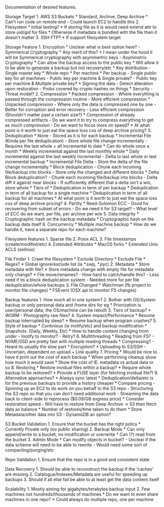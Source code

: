 Documentation of desired features.

Storage Target
	1. AWS S3 Buckets
		* Standard, Archive, Deep Archive
		* Can't run code on remote end
			- Could launch EC2 to handle this
	2. Filesystem
		* Initial testing?
		* If storing file as it is would need extend attr to store uid/gid for files
		* Otherwise if metadata is bundled with the file then it doesn't matter
	3. SSH FTP?
		* If support filesystem target

Storage Feature
	1. Encryption
		* Unclear what is best option here?
			- Symmerical Cryptography
				* Any merit of this?
				* I mean under the hood it will be Symmerical cryptography with asymmertric keys
			- Asymmetric Cryptography
				* Can allow the backup access to the public key
				* Will allow it to be able to generate a backup but not recovery/etc
		* Key distribution
			- Single master key
				* Whole repo
				* Per machine
				* Per backup
			- Single public key for all machines
			- Public key per machine & Single private?
			- Public key per machine & Multiple private key?
		* Signing the data
			- Detect alteration upon restoration
			- Probs covered by crypto hashes on things
		* Security
			- Threat model?
	2. Compression
		* Packed compression
			- Where everything is passed through the compression routine
			- More efficient compression
		* Unpacked compression
			- Where only the data is compressed one by one
			- Better for corruption and error recovery
			- Less efficient compression (Shouldn't matter past a certain size?)
		* Compression of already compressed artifacts
			- Do we want it to try to compress everything to get as much compression
			- Do we want to focus more on speed?
		* At what point is it worth to just eat the space loss cos of deep archive pricing?
	3. Deduplication
		* None
			- Stored as it is for each backup
		* Incremental File (Kinda per file deduplication)
			- Store whole file change incrementally
			- Requires the last whole + all incremental to date
				* Can do whole once a month
				* Weekly incremental against the last monthly whole
				* Daily incremental against the last weekly incremental
			- Delta to last whole or last incremental backup
		* Incremental File Delta
			- Store the delta of the file change incrementally
		* Block deduplication
			- Chunk each incoming file/backup into blocks
			- Store only the changed and different blocks
		* Delta Block deduplication?
			- Chunk each incoming file/backup into blocks
			- Delta diff it against near blocks
			- If sufficiently different that a delta isn't a win, store whole
		* Tiers of
			* Deduplication in term of per backup
			* Deduplication in term of all backup for a single machine
			* Deduplication in term of all backup for all machines
		* At what point is it worth to just eat the space loss cos of deep archive pricing?
	4. Partity
		* Reed-Solomon ECC
			- Good for recovering from subset of errors
			- Do we need it for S3 target?
			- What level of ECC do we want, per file, per archive per w/e
	5. Data integrity
		* Cryptographic hash on the backup metadata
		* Cryptographic hash on the backup data itself
	6. Concurrency
		* Multiple machine backup
		* How do we handle it, have a separate repo for each machine?

Filesystem features
	1. Sparse file
	2. Posix ACL
	3. File timestamps (create/modifed/etc)
	4. Extended Attributes
		* MacOS forks
		* Extended Unix ACLS (selinux)

File Finder
	1. Crawl the filesystem
		* Exclude Directory
		* Exclude File
		* Regex?
		* Global ignore/exclude list (ie *.swp, *.pyc)
	2. Metadata
		* Store metadata with file?
		* Store metadata change with empty file for metadata only change?
		* File move/renames?
			- How hard to catch/handle this?
			- Less need if its a block deduplication system
			- Needed more for per file deduplication/whole backups
	3. File Changed
		* Watchman (fb project to monitor file changes)
		* FSEvent (OSX api to monitor FS changes)

Backup features
	1. How much all in one system?
	2. Bother with OS/System backup or only personal data and /home dirs for eg
		* Priorization is user/personal data, the OS/machine can be rebuilt
	3. Tiers of backup?
		* WORM - Photography raw files?
	4. System impact/Performance
		* Resume backup interrupted by sleep?
		* Resume backup when program crashes?
	5. Style of backup
		* Continious (ie inotify/etc) and backup modification
		* Snapshots. (Daily, Weekly, Etc)
		* How to handle content changing from under
			- Inotify to monitor?
			- Retry?
	6. Multithreading
		* Reading from FS?
			- NVME/SSD are pretty fast with multiple reading threads
		* Compressing?
			- Heard its usually the slow part
		* Encryption?
		* Uploading to S3/SSH
			- Uncertain, dependent on upload + Link quality
	7. Pricing
		* Would be nice to have it print out the cost of each backup
		* When performing cleanup show how much it would save
		* Show the cost of IE. metadata vs actual data or so
	8. Restoring
		* Restore invidual files within a backup?
		* Require whole backup to be restored?
		* Provide a FUSE layer (for fetching invidual file?)
	9. Alternative approaches?
		* Always sync latest
		* Deduplication/delta/etc is for the previous backups to provide a history cheaper
		* Compare pricing
			- Spinning up an EC2 to do work on you behalf to the S3 repo
			- Structuring the S3 repo so that you can don't need additional work
			- Streaming the data back to client-side to reprocess ($0.09/GB exgress price)
		* Consider restoration speed
			- Will have to restore from Deep Archive -> S3 then fetch data so balance
				* Number of restores/time taken to do them
		* Store Metadata/other data into S3
			- DynamoDB an option?

S3 Bucket Validation
	1. Ensure that the bucket has the right policy
		* Currently Private only (no public sharing)
	2. Backup Mode
		* Can only append/write to a bucket, no modification or overwrite
		* Can (?) read from the bucket
	3. Admin Mode
		* Can modify objects in bucket?
			- Unclear if the data scheme will need to be able to rewrite
			- Would need some sort of compacting/purging/etc

Repo Validation
	1. Ensure that the repo is in a good and consistent state

Data Recovery
	1. Should be able to reconstruct the backup if the 'caches' are missing
	2. Catalogue/Indexes/Metadata are useful for speeding up backups
	3. Should if all else fail be able to at least get the data content itself

Scalability
	1. Mostly aiming for gigabytes/terabytes backup input
	2. Few machines not hundreds/thousands of machines
		* Do we want to even share machines in one repo?
		* Could always do multiple repo, one per machine
